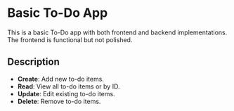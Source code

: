 # Basic To-Do App

This is a basic To-Do app with both frontend and backend implementations. The frontend is functional but not polished.

## Description

- **Create**: Add new to-do items.
- **Read**: View all to-do items or by ID.
- **Update**: Edit existing to-do items.
- **Delete**: Remove to-do items.
